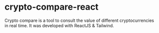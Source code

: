 # crypto-compare-react
Crypto compare is a tool to consult the value of different cryptocurrencies in real time.
It was developed with ReactJS & Tailwind.
